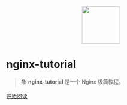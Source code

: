 <div align="center"><img width="100px" src="https://raw.githubusercontent.com/dunwu/images/dev/common/dunwu-logo.png" /></div>

# nginx-tutorial

> 📚 **nginx-tutorial** 是一个 Nginx 极简教程。

[开始阅读](README.md)
